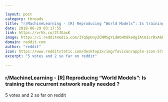 ```yaml
---

layout: post
category: threads
title: "r/MachineLearning - [R] Reproducing “World Models”: Is training the recurrent network really needed ?"
date: 2018-06-29 03:17:55
link: https://vrhk.co/2tJGaxK
image: https://i.redditmedia.com/IYqGpUnyZCNMSgYLdWoHh6keUgIAtm1crRxA6QTeadw.jpg?s=8bcf658cd06b9e560b753cf7e3dc2e82
domain: reddit.com
author: "reddit"
icon: https://www.redditstatic.com/desktop2x/img/favicon/apple-icon-57x57.png
excerpt: "5 votes and 2 so far on reddit"

---
```


### r/MachineLearning - [R] Reproducing “World Models”: Is training the recurrent network really needed ?

5 votes and 2 so far on reddit